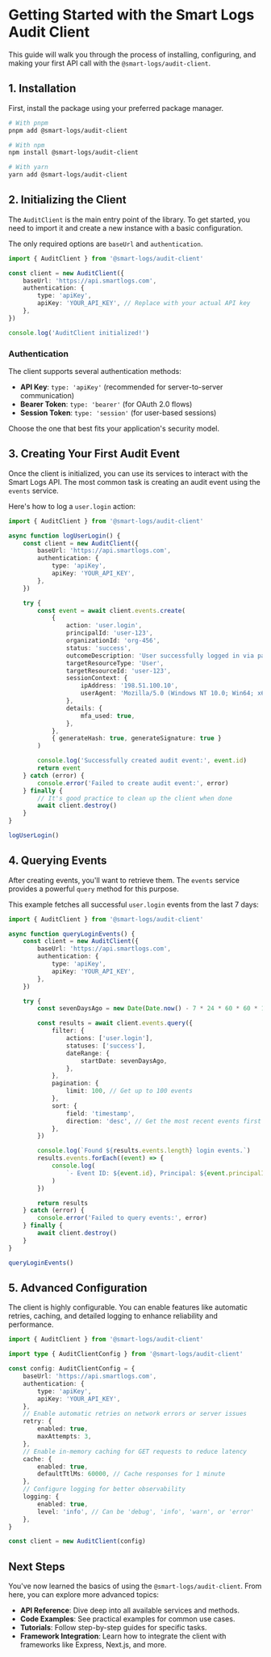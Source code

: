 # Getting Started with the Smart Logs Audit Client

This guide will walk you through the process of installing, configuring, and making your first API call with the `@smart-logs/audit-client`.

## 1. Installation

First, install the package using your preferred package manager.

```bash
# With pnpm
pnpm add @smart-logs/audit-client

# With npm
npm install @smart-logs/audit-client

# With yarn
yarn add @smart-logs/audit-client
```

## 2. Initializing the Client

The `AuditClient` is the main entry point of the library. To get started, you need to import it and create a new instance with a basic configuration.

The only required options are `baseUrl` and `authentication`.

```typescript
import { AuditClient } from '@smart-logs/audit-client'

const client = new AuditClient({
	baseUrl: 'https://api.smartlogs.com',
	authentication: {
		type: 'apiKey',
		apiKey: 'YOUR_API_KEY', // Replace with your actual API key
	},
})

console.log('AuditClient initialized!')
```

### Authentication

The client supports several authentication methods:

- **API Key**: `type: 'apiKey'` (recommended for server-to-server communication)
- **Bearer Token**: `type: 'bearer'` (for OAuth 2.0 flows)
- **Session Token**: `type: 'session'` (for user-based sessions)

Choose the one that best fits your application's security model.

## 3. Creating Your First Audit Event

Once the client is initialized, you can use its services to interact with the Smart Logs API. The most common task is creating an audit event using the `events` service.

Here's how to log a `user.login` action:

```typescript
import { AuditClient } from '@smart-logs/audit-client'

async function logUserLogin() {
	const client = new AuditClient({
		baseUrl: 'https://api.smartlogs.com',
		authentication: {
			type: 'apiKey',
			apiKey: 'YOUR_API_KEY',
		},
	})

	try {
		const event = await client.events.create(
			{
				action: 'user.login',
				principalId: 'user-123',
				organizationId: 'org-456',
				status: 'success',
				outcomeDescription: 'User successfully logged in via password.',
				targetResourceType: 'User',
				targetResourceId: 'user-123',
				sessionContext: {
					ipAddress: '198.51.100.10',
					userAgent: 'Mozilla/5.0 (Windows NT 10.0; Win64; x64) ...',
				},
				details: {
					mfa_used: true,
				},
			},
			{ generateHash: true, generateSignature: true }
		)

		console.log('Successfully created audit event:', event.id)
		return event
	} catch (error) {
		console.error('Failed to create audit event:', error)
	} finally {
		// It's good practice to clean up the client when done
		await client.destroy()
	}
}

logUserLogin()
```

## 4. Querying Events

After creating events, you'll want to retrieve them. The `events` service provides a powerful `query` method for this purpose.

This example fetches all successful `user.login` events from the last 7 days:

```typescript
import { AuditClient } from '@smart-logs/audit-client'

async function queryLoginEvents() {
	const client = new AuditClient({
		baseUrl: 'https://api.smartlogs.com',
		authentication: {
			type: 'apiKey',
			apiKey: 'YOUR_API_KEY',
		},
	})

	try {
		const sevenDaysAgo = new Date(Date.now() - 7 * 24 * 60 * 60 * 1000).toISOString()

		const results = await client.events.query({
			filter: {
				actions: ['user.login'],
				statuses: ['success'],
				dateRange: {
					startDate: sevenDaysAgo,
				},
			},
			pagination: {
				limit: 100, // Get up to 100 events
			},
			sort: {
				field: 'timestamp',
				direction: 'desc', // Get the most recent events first
			},
		})

		console.log(`Found ${results.events.length} login events.`)
		results.events.forEach((event) => {
			console.log(
				`- Event ID: ${event.id}, Principal: ${event.principalId}, Timestamp: ${event.timestamp}`
			)
		})

		return results
	} catch (error) {
		console.error('Failed to query events:', error)
	} finally {
		await client.destroy()
	}
}

queryLoginEvents()
```

## 5. Advanced Configuration

The client is highly configurable. You can enable features like automatic retries, caching, and detailed logging to enhance reliability and performance.

```typescript
import { AuditClient } from '@smart-logs/audit-client'

import type { AuditClientConfig } from '@smart-logs/audit-client'

const config: AuditClientConfig = {
	baseUrl: 'https://api.smartlogs.com',
	authentication: {
		type: 'apiKey',
		apiKey: 'YOUR_API_KEY',
	},
	// Enable automatic retries on network errors or server issues
	retry: {
		enabled: true,
		maxAttempts: 3,
	},
	// Enable in-memory caching for GET requests to reduce latency
	cache: {
		enabled: true,
		defaultTtlMs: 60000, // Cache responses for 1 minute
	},
	// Configure logging for better observability
	logging: {
		enabled: true,
		level: 'info', // Can be 'debug', 'info', 'warn', or 'error'
	},
}

const client = new AuditClient(config)
```

## Next Steps

You've now learned the basics of using the `@smart-logs/audit-client`. From here, you can explore more advanced topics:

- **API Reference**: Dive deep into all available services and methods.
- **Code Examples**: See practical examples for common use cases.
- **Tutorials**: Follow step-by-step guides for specific tasks.
- **Framework Integration**: Learn how to integrate the client with frameworks like Express, Next.js, and more.
